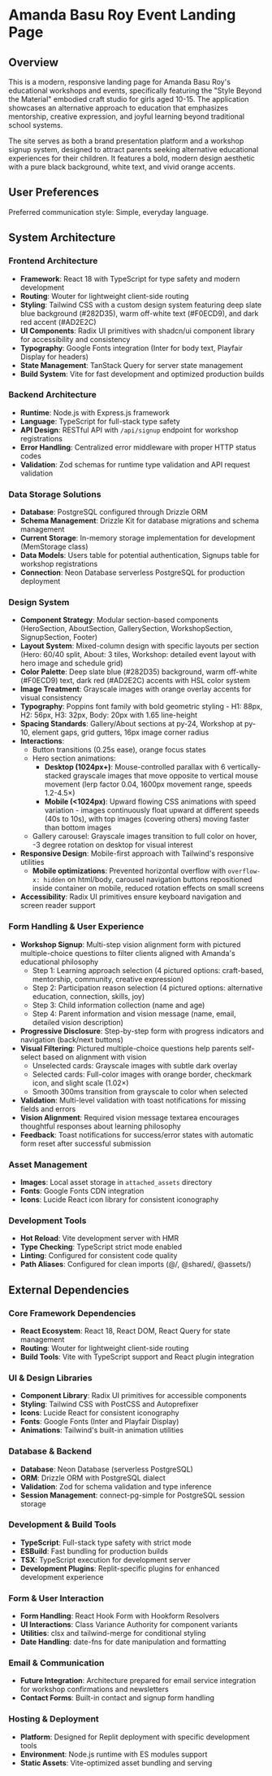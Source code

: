 # Amanda Basu Roy Event Landing Page

## Overview

This is a modern, responsive landing page for Amanda Basu Roy's educational workshops and events, specifically featuring the "Style Beyond the Material" embodied craft studio for girls aged 10-15. The application showcases an alternative approach to education that emphasizes mentorship, creative expression, and joyful learning beyond traditional school systems.

The site serves as both a brand presentation platform and a workshop signup system, designed to attract parents seeking alternative educational experiences for their children. It features a bold, modern design aesthetic with a pure black background, white text, and vivid orange accents.

## User Preferences

Preferred communication style: Simple, everyday language.

## System Architecture

### Frontend Architecture
- **Framework**: React 18 with TypeScript for type safety and modern development
- **Routing**: Wouter for lightweight client-side routing
- **Styling**: Tailwind CSS with a custom design system featuring deep slate blue background (#282D35), warm off-white text (#F0ECD9), and dark red accent (#AD2E2C)
- **UI Components**: Radix UI primitives with shadcn/ui component library for accessibility and consistency
- **Typography**: Google Fonts integration (Inter for body text, Playfair Display for headers)
- **State Management**: TanStack Query for server state management
- **Build System**: Vite for fast development and optimized production builds

### Backend Architecture
- **Runtime**: Node.js with Express.js framework
- **Language**: TypeScript for full-stack type safety
- **API Design**: RESTful API with `/api/signup` endpoint for workshop registrations
- **Error Handling**: Centralized error middleware with proper HTTP status codes
- **Validation**: Zod schemas for runtime type validation and API request validation

### Data Storage Solutions
- **Database**: PostgreSQL configured through Drizzle ORM
- **Schema Management**: Drizzle Kit for database migrations and schema management
- **Current Storage**: In-memory storage implementation for development (MemStorage class)
- **Data Models**: Users table for potential authentication, Signups table for workshop registrations
- **Connection**: Neon Database serverless PostgreSQL for production deployment

### Design System
- **Component Strategy**: Modular section-based components (HeroSection, AboutSection, GallerySection, WorkshopSection, SignupSection, Footer)
- **Layout System**: Mixed-column design with specific layouts per section (Hero: 60/40 split, About: 3 tiles, Workshop: detailed event layout with hero image and schedule grid)
- **Color Palette**: Deep slate blue (#282D35) background, warm off-white (#F0ECD9) text, dark red (#AD2E2C) accents with HSL color system
- **Image Treatment**: Grayscale images with orange overlay accents for visual consistency
- **Typography**: Poppins font family with bold geometric styling - H1: 88px, H2: 56px, H3: 32px, Body: 20px with 1.65 line-height
- **Spacing Standards**: Gallery/About sections at py-24, Workshop at py-10, element gaps, grid gutters, 16px image corner radius
- **Interactions**: 
  - Button transitions (0.25s ease), orange focus states
  - Hero section animations: 
    - **Desktop (1024px+)**: Mouse-controlled parallax with 6 vertically-stacked grayscale images that move opposite to vertical mouse movement (lerp factor 0.04, 1600px movement range, speeds 1.2-4.5×)
    - **Mobile (<1024px)**: Upward flowing CSS animations with speed variation - images continuously float upward at different speeds (40s to 10s), with top images (covering others) moving faster than bottom images
  - Gallery carousel: Grayscale images transition to full color on hover, -3 degree rotation on desktop for visual interest
- **Responsive Design**: Mobile-first approach with Tailwind's responsive utilities
  - **Mobile optimizations**: Prevented horizontal overflow with `overflow-x: hidden` on html/body, carousel navigation buttons repositioned inside container on mobile, reduced rotation effects on small screens
- **Accessibility**: Radix UI primitives ensure keyboard navigation and screen reader support

### Form Handling & User Experience
- **Workshop Signup**: Multi-step vision alignment form with pictured multiple-choice questions to filter clients aligned with Amanda's educational philosophy
  - Step 1: Learning approach selection (4 pictured options: craft-based, mentorship, community, creative expression)
  - Step 2: Participation reason selection (4 pictured options: alternative education, connection, skills, joy)
  - Step 3: Child information collection (name and age)
  - Step 4: Parent information and vision message (name, email, detailed vision description)
- **Progressive Disclosure**: Step-by-step form with progress indicators and navigation (back/next buttons)
- **Visual Filtering**: Pictured multiple-choice questions help parents self-select based on alignment with vision
  - Unselected cards: Grayscale images with subtle dark overlay
  - Selected cards: Full-color images with orange border, checkmark icon, and slight scale (1.02×)
  - Smooth 300ms transition from grayscale to color when selected
- **Validation**: Multi-level validation with toast notifications for missing fields and errors
- **Vision Alignment**: Required vision message textarea encourages thoughtful responses about learning philosophy
- **Feedback**: Toast notifications for success/error states with automatic form reset after successful submission

### Asset Management
- **Images**: Local asset storage in `attached_assets` directory
- **Fonts**: Google Fonts CDN integration
- **Icons**: Lucide React icon library for consistent iconography

### Development Tools
- **Hot Reload**: Vite development server with HMR
- **Type Checking**: TypeScript strict mode enabled
- **Linting**: Configured for consistent code quality
- **Path Aliases**: Configured for clean imports (@/, @shared/, @assets/)

## External Dependencies

### Core Framework Dependencies
- **React Ecosystem**: React 18, React DOM, React Query for state management
- **Routing**: Wouter for lightweight client-side routing
- **Build Tools**: Vite with TypeScript support and React plugin integration

### UI & Design Libraries
- **Component Library**: Radix UI primitives for accessible components
- **Styling**: Tailwind CSS with PostCSS and Autoprefixer
- **Icons**: Lucide React for consistent iconography
- **Fonts**: Google Fonts (Inter and Playfair Display)
- **Animations**: Tailwind's built-in animation utilities

### Database & Backend
- **Database**: Neon Database (serverless PostgreSQL)
- **ORM**: Drizzle ORM with PostgreSQL dialect
- **Validation**: Zod for schema validation and type inference
- **Session Management**: connect-pg-simple for PostgreSQL session storage

### Development & Build Tools
- **TypeScript**: Full-stack type safety with strict mode
- **ESBuild**: Fast bundling for production builds
- **TSX**: TypeScript execution for development server
- **Development Plugins**: Replit-specific plugins for enhanced development experience

### Form & User Interaction
- **Form Handling**: React Hook Form with Hookform Resolvers
- **UI Interactions**: Class Variance Authority for component variants
- **Utilities**: clsx and tailwind-merge for conditional styling
- **Date Handling**: date-fns for date manipulation and formatting

### Email & Communication
- **Future Integration**: Architecture prepared for email service integration for workshop confirmations and newsletters
- **Contact Forms**: Built-in contact and signup form handling

### Hosting & Deployment
- **Platform**: Designed for Replit deployment with specific development tools
- **Environment**: Node.js runtime with ES modules support
- **Static Assets**: Vite-optimized asset bundling and serving